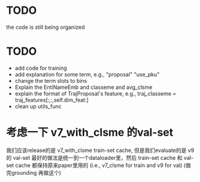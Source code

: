 # TODO
the code is still being organized

# TODO 
- add code for training
- add explanation for some term, e.g., "proposal" "use_pku"
- change the term slots to bins
- Explain the EntiNameEmb and classeme and avg_clsme
- explain the format of TrajProposal's feature, e.g., traj_classeme = traj_features[:,:,self.dim_feat:]
- clean up utils_func

# 考虑一下 v7_with_clsme 的val-set

我们应该release的是 v7_with_clsme train-set cache, 但是我们evaluate的是 v9 的 val-set
最好的做法是统一到一个dataloader里，然后 train-set cache 和 val-set cache 都保持原来paper里用的 (i.e., v7_clsme for train and v9 for val) (做完grounding 再做这个)

